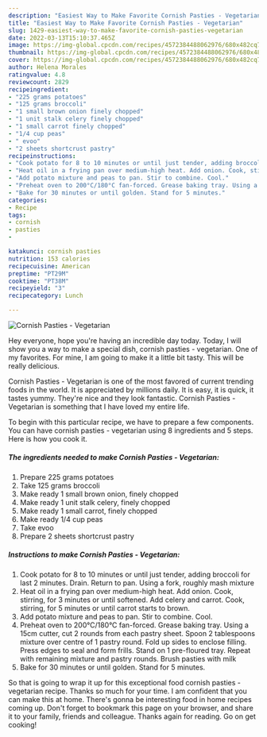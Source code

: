 ```yaml
---
description: "Easiest Way to Make Favorite Cornish Pasties - Vegetarian"
title: "Easiest Way to Make Favorite Cornish Pasties - Vegetarian"
slug: 1429-easiest-way-to-make-favorite-cornish-pasties-vegetarian
date: 2022-03-13T15:10:37.465Z
image: https://img-global.cpcdn.com/recipes/4572384488062976/680x482cq70/cornish-pasties-vegetarian-recipe-main-photo.jpg
thumbnail: https://img-global.cpcdn.com/recipes/4572384488062976/680x482cq70/cornish-pasties-vegetarian-recipe-main-photo.jpg
cover: https://img-global.cpcdn.com/recipes/4572384488062976/680x482cq70/cornish-pasties-vegetarian-recipe-main-photo.jpg
author: Helena Morales
ratingvalue: 4.8
reviewcount: 2829
recipeingredient:
- "225 grams potatoes"
- "125 grams broccoli"
- "1 small brown onion finely chopped"
- "1 unit stalk celery finely chopped"
- "1 small carrot finely chopped"
- "1/4 cup peas"
- " evoo"
- "2 sheets shortcrust pastry"
recipeinstructions:
- "Cook potato for 8 to 10 minutes or until just tender, adding broccoli for last 2 minutes. Drain. Return to pan. Using a fork, roughly mash mixture"
- "Heat oil in a frying pan over medium-high heat. Add onion. Cook, stirring, for 3 minutes or until softened. Add celery and carrot. Cook, stirring, for 5 minutes or until carrot starts to brown."
- "Add potato mixture and peas to pan. Stir to combine. Cool."
- "Preheat oven to 200°C/180°C fan-forced. Grease baking tray. Using a 15cm cutter, cut 2 rounds from each pastry sheet. Spoon 2 tablespoons mixture over centre of 1 pastry round. Fold up sides to enclose filling. Press edges to seal and form frills. Stand on 1 pre-floured tray. Repeat with remaining mixture and pastry rounds. Brush pasties with milk"
- "Bake for 30 minutes or until golden. Stand for 5 minutes."
categories:
- Recipe
tags:
- cornish
- pasties
- 

katakunci: cornish pasties  
nutrition: 153 calories
recipecuisine: American
preptime: "PT29M"
cooktime: "PT38M"
recipeyield: "3"
recipecategory: Lunch

---
```



![Cornish Pasties - Vegetarian](https://img-global.cpcdn.com/recipes/4572384488062976/680x482cq70/cornish-pasties-vegetarian-recipe-main-photo.jpg)

Hey everyone, hope you're having an incredible day today. Today, I will show you a way to make a special dish, cornish pasties - vegetarian. One of my favorites. For mine, I am going to make it a little bit tasty. This will be really delicious.

Cornish Pasties - Vegetarian is one of the most favored of current trending foods in the world. It is appreciated by millions daily. It is easy, it is quick, it tastes yummy. They're nice and they look fantastic. Cornish Pasties - Vegetarian is something that I have loved my entire life.




To begin with this particular recipe, we have to prepare a few components. You can have cornish pasties - vegetarian using 8 ingredients and 5 steps. Here is how you cook it.

<!--inarticleads1-->

##### The ingredients needed to make Cornish Pasties - Vegetarian:

1. Prepare 225 grams potatoes
1. Take 125 grams broccoli
1. Make ready 1 small brown onion, finely chopped
1. Make ready 1 unit stalk celery, finely chopped
1. Make ready 1 small carrot, finely chopped
1. Make ready 1/4 cup peas
1. Take  evoo
1. Prepare 2 sheets shortcrust pastry




<!--inarticleads2-->

##### Instructions to make Cornish Pasties - Vegetarian:

1. Cook potato for 8 to 10 minutes or until just tender, adding broccoli for last 2 minutes. Drain. Return to pan. Using a fork, roughly mash mixture
1. Heat oil in a frying pan over medium-high heat. Add onion. Cook, stirring, for 3 minutes or until softened. Add celery and carrot. Cook, stirring, for 5 minutes or until carrot starts to brown.
1. Add potato mixture and peas to pan. Stir to combine. Cool.
1. Preheat oven to 200°C/180°C fan-forced. Grease baking tray. Using a 15cm cutter, cut 2 rounds from each pastry sheet. Spoon 2 tablespoons mixture over centre of 1 pastry round. Fold up sides to enclose filling. Press edges to seal and form frills. Stand on 1 pre-floured tray. Repeat with remaining mixture and pastry rounds. Brush pasties with milk
1. Bake for 30 minutes or until golden. Stand for 5 minutes.




So that is going to wrap it up for this exceptional food cornish pasties - vegetarian recipe. Thanks so much for your time. I am confident that you can make this at home. There's gonna be interesting food in home recipes coming up. Don't forget to bookmark this page on your browser, and share it to your family, friends and colleague. Thanks again for reading. Go on get cooking!
